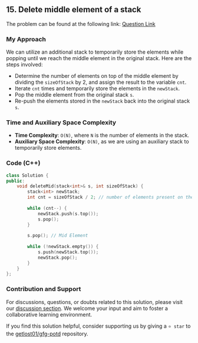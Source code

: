 ## 15. Delete middle element of a stack

The problem can be found at the following link: [Question Link](https://practice.geeksforgeeks.org/problems/delete-middle-element-of-a-stack/1)

### My Approach

We can utilize an additional stack to temporarily store the elements while popping until we reach the middle element in the original stack. Here are the steps involved:

- Determine the number of elements on top of the middle element by dividing the `sizeOfStack` by 2, and assign the result to the variable `cnt`.
- Iterate `cnt` times and temporarily store the elements in the `newStack`.
- Pop the middle element from the original stack `s`.
- Re-push the elements stored in the `newStack` back into the original stack `s`.

### Time and Auxiliary Space Complexity

- **Time Complexity**: `O(N)`, where `N` is the number of elements in the stack.
- **Auxiliary Space Complexity**: `O(N)`, as we are using an auxiliary stack to temporarily store elements.

### Code (C++)

```cpp
class Solution {
public:
    void deleteMid(stack<int>& s, int sizeOfStack) {
        stack<int> newStack;
        int cnt = sizeOfStack / 2; // number of elements present on the top of mid element
        
        while (cnt--) {
            newStack.push(s.top());
            s.pop();
        }
        
        s.pop(); // Mid Element
        
        while (!newStack.empty()) {
            s.push(newStack.top());
            newStack.pop();
        }
    }
};
```

### Contribution and Support

For discussions, questions, or doubts related to this solution, please visit our [discussion section](https://github.com/getlost01/gfg-potd/discussions). We welcome your input and aim to foster a collaborative learning environment.

If you find this solution helpful, consider supporting us by giving a `⭐ star` to the [getlost01/gfg-potd](https://github.com/getlost01/gfg-potd) repository.